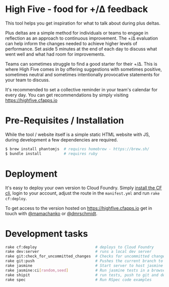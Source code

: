 # High Five - food for +/∆ feedback

This tool helps you get inspiration for what to talk about during plus deltas.

Plus deltas are a simple method for individuals or teams to engage in reflection
as an approach to continuous improvement. The +/∆ evaluation can help inform the
changes needed to achieve higher levels of performance. Set aside 5 minutes at
the end of each day to discuss what went well and what had room for improvements.

Teams can sometimes struggle to find a good starter for their +/∆. This is where
High Five comes in by offering suggestions with sometimes positive, sometimes
neutral and sometimes intentionally provocative statements for your team to
discuss.

It's recommended to set a collective reminder in your team's calendar for every
day. You can get recommendations by simply visiting https://highfive.cfapps.io

# Pre-Requisites / Installation

While the tool / website itself is a simple static HTML website with JS, during
development a few dependencies are required.

```sh
$ brew install phantomjs  # requires homebrew - https://brew.sh/
$ bundle install          # requires ruby
```

# Deployment

It's easy to deploy your own version to Cloud Foundry. Simply
[install the CF cli](https://docs.cloudfoundry.org/cf-cli/install-go-cli.html),
login to your account, adjust the route in the `manifest.yml` and run
`rake cf:deploy`.

To get access to the version hosted on https://highfive.cfapps.io get in touch
with [@mamachanko](https://github.com/mamachanko) or [@dmrschmidt](https://github.com/dmrschmidt).

# Development tasks

```sh
rake cf:deploy                          # deploys to Cloud Foundry
rake dev:server                         # runs a local dev server
rake git:check_for_uncommitted_changes  # Checks for uncommitted changes and aborts if any are found
rake git:push                           # Pushes the current branch to origin
rake jasmine                            # Start server to host jasmine specs
rake jasmine:ci[random,seed]            # Run jasmine tests in a browser, random and seed override config
rake shipit                             # run tests, push to git and deploy
rake spec                               # Run RSpec code examples
```
